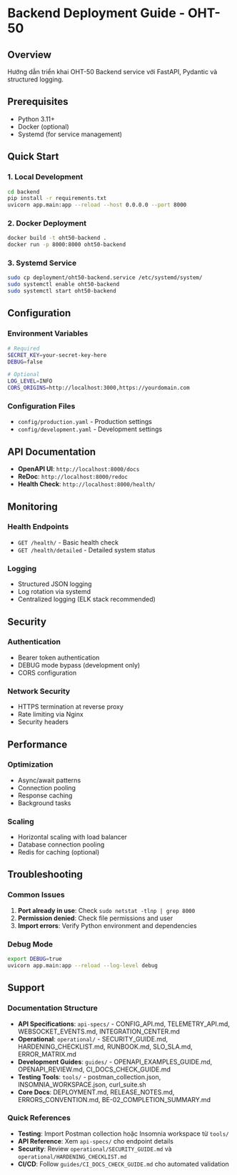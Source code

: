 # Backend Deployment Guide - OHT-50

## Overview
Hướng dẫn triển khai OHT-50 Backend service với FastAPI, Pydantic và structured logging.

## Prerequisites
- Python 3.11+
- Docker (optional)
- Systemd (for service management)

## Quick Start

### 1. Local Development
```bash
cd backend
pip install -r requirements.txt
uvicorn app.main:app --reload --host 0.0.0.0 --port 8000
```

### 2. Docker Deployment
```bash
docker build -t oht50-backend .
docker run -p 8000:8000 oht50-backend
```

### 3. Systemd Service
```bash
sudo cp deployment/oht50-backend.service /etc/systemd/system/
sudo systemctl enable oht50-backend
sudo systemctl start oht50-backend
```

## Configuration

### Environment Variables
```bash
# Required
SECRET_KEY=your-secret-key-here
DEBUG=false

# Optional
LOG_LEVEL=INFO
CORS_ORIGINS=http://localhost:3000,https://yourdomain.com
```

### Configuration Files
- `config/production.yaml` - Production settings
- `config/development.yaml` - Development settings

## API Documentation
- **OpenAPI UI**: `http://localhost:8000/docs`
- **ReDoc**: `http://localhost:8000/redoc`
- **Health Check**: `http://localhost:8000/health/`

## Monitoring

### Health Endpoints
- `GET /health/` - Basic health check
- `GET /health/detailed` - Detailed system status

### Logging
- Structured JSON logging
- Log rotation via systemd
- Centralized logging (ELK stack recommended)

## Security

### Authentication
- Bearer token authentication
- DEBUG mode bypass (development only)
- CORS configuration

### Network Security
- HTTPS termination at reverse proxy
- Rate limiting via Nginx
- Security headers

## Performance

### Optimization
- Async/await patterns
- Connection pooling
- Response caching
- Background tasks

### Scaling
- Horizontal scaling with load balancer
- Database connection pooling
- Redis for caching (optional)

## Troubleshooting

### Common Issues
1. **Port already in use**: Check `sudo netstat -tlnp | grep 8000`
2. **Permission denied**: Check file permissions and user
3. **Import errors**: Verify Python environment and dependencies

### Debug Mode
```bash
export DEBUG=true
uvicorn app.main:app --reload --log-level debug
```

## Support

### Documentation Structure
- **API Specifications**: `api-specs/` - CONFIG_API.md, TELEMETRY_API.md, WEBSOCKET_EVENTS.md, INTEGRATION_CENTER.md
- **Operational**: `operational/` - SECURITY_GUIDE.md, HARDENING_CHECKLIST.md, RUNBOOK.md, SLO_SLA.md, ERROR_MATRIX.md
- **Development Guides**: `guides/` - OPENAPI_EXAMPLES_GUIDE.md, OPENAPI_REVIEW.md, CI_DOCS_CHECK_GUIDE.md
- **Testing Tools**: `tools/` - postman_collection.json, INSOMNIA_WORKSPACE.json, curl_suite.sh
- **Core Docs**: DEPLOYMENT.md, RELEASE_NOTES.md, ERRORS_CONVENTION.md, BE-02_COMPLETION_SUMMARY.md

### Quick References
- **Testing**: Import Postman collection hoặc Insomnia workspace từ `tools/`
- **API Reference**: Xem `api-specs/` cho endpoint details
- **Security**: Review `operational/SECURITY_GUIDE.md` và `operational/HARDENING_CHECKLIST.md`
- **CI/CD**: Follow `guides/CI_DOCS_CHECK_GUIDE.md` cho automated validation
